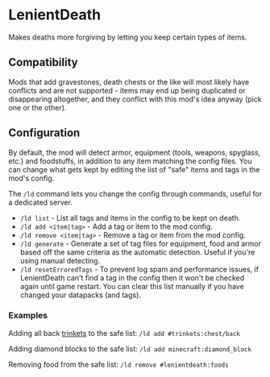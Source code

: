 # LenientDeath

Makes deaths more forgiving by letting you keep certain types of items.

## Compatibility

Mods that add gravestones, death chests or the like will most likely have conflicts and are not supported - items may end up being duplicated or disappearing altogether, and they conflict with this mod's idea anyway (pick one or the other).

## Configuration

By default, the mod will detect armor, equipment (tools, weapons, spyglass, etc.) and foodstuffs, in addition to any item matching the config files. You can change what gets kept by editing the list of "safe" items and tags in the mod's config.

The `/ld` command lets you change the config through commands, useful for a dedicated server.

  - `/ld list` - List all tags and items in the config to be kept on death.
  - `/ld add <item|tag>` - Add a tag or item to the mod config.
  - `/ld remove <item|tag>` - Remove a tag or item from the mod config.
  - `/ld generate` - Generate a set of tag files for equipment, food and armor based off the same criteria as the automatic detection. Useful if you're using manual detecting.
  - `/ld resetErroredTags` - To prevent log spam and performance issues, if LenientDeath can't find a tag in the config then it won't be checked again until game restart. You can clear this list manually if you have changed your datapacks (and tags).

### Examples

Adding all back [trinkets](https://www.curseforge.com/minecraft/mc-mods/trinkets-fabric) to the safe list:
`/ld add #trinkets:chest/back`

Adding diamond blocks to the safe list:
`/ld add minecraft:diamond_block`

Removing food from the safe list:
`/ld remove #lenientdeath:foods`
